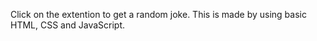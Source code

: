 
Click on the extention to get a random joke. This is made by using basic HTML, CSS and JavaScript.
